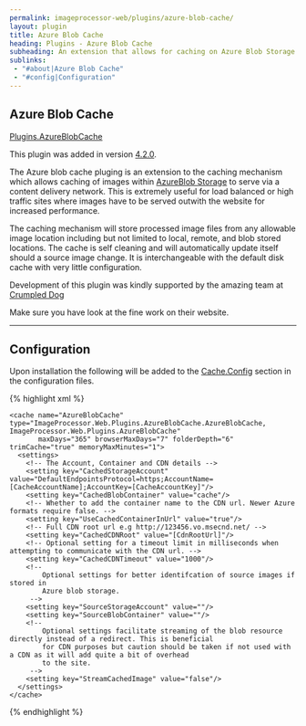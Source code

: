```yaml
---
permalink: imageprocessor-web/plugins/azure-blob-cache/
layout: plugin
title: Azure Blob Cache
heading: Plugins - Azure Blob Cache
subheading: An extension that allows for caching on Azure Blob Storage.
sublinks:
 - "#about|Azure Blob Cache"
 - "#config|Configuration"
---
```

<section id="about">

# Azure Blob Cache 

<a href="https://nuget.org/packages/ImageProcessor.Web.Plugins.AzureBlobCache/" role="button" class="download" data-ga-category="Plugin Actions" data-ga-action="Plugin Links" data-ga-label="AzureBlobCache Plugin Nuget Link"><i class="fa fa-download"></i>Plugins.AzureBlobCache</a>

<div class="alert" role="alert">

This plugin was added in version [4.2.0](https://www.nuget.org/packages/ImageProcessor.Web/4.2.0). 

</div>

The Azure blob cache pluging is an extension to the caching mechanism which allows caching of images within
[AzureBlob Storage](http://azure.microsoft.com/en-us/documentation/articles/storage-dotnet-how-to-use-blobs/) to serve
via a content delivery network. This is extremely useful for load balanced or high traffic sites where images have to be served
outwith the website for increased performance.

The caching mechanism will store processed image files from any allowable image location including but not limited to
local, remote, and blob stored locations. The cache is self cleaning and will automatically update itself should a source
image change. It is interchangeable with the default disk cache with very little configuration.

<div class="alert" role="alert">
  
Development of this plugin was kindly supported by the amazing team at [Crumpled Dog](http://www.crumpled-dog.com/)

Make sure you have look at the fine work on their website.

</div>

</section>
<hr />
<section id="config">

# Configuration

Upon installation the following will be added to the [Cache.Config](../configuration/#cacheconfig) section in the 
configuration files.

{% highlight xml %}
<caching currentCache="AzureBlobCache">
  <caches>
  <!--
      Disk cache configuration removed for brevity.

      browserMaxDays (Added v1.2.0) separates the time to cache the image in the browser from the time to store
      the image in the cache

      folderDepth (Optional - Added v1.3.0) sets the maximum number folder levels to nest the cached images. Defaults to 6.
      trimCache (Optional - Added v1.3.0) whether to perform a cleanup of the cache when a new file is created. Defaults to true.
      memoryMaxMinutes (Optional - Added v1.4.2) how long to store a cached file reference in-memory to reduce IO. Defaults to 1 minute.
  -->
    <cache name="AzureBlobCache" type="ImageProcessor.Web.Plugins.AzureBlobCache.AzureBlobCache, ImageProcessor.Web.Plugins.AzureBlobCache" 
           maxDays="365" browserMaxDays="7" folderDepth="6" trimCache="true" memoryMaxMinutes="1">
      <settings>
        <!-- The Account, Container and CDN details -->
        <setting key="CachedStorageAccount" value="DefaultEndpointsProtocol=https;AccountName=[CacheAccountName];AccountKey=[CacheAccountKey]"/>
        <setting key="CachedBlobContainer" value="cache"/>
        <!-- Whether to add the container name to the CDN url. Newer Azure formats require false. -->
        <setting key="UseCachedContainerInUrl" value="true"/>
        <!-- Full CDN root url e.g http://123456.vo.msecnd.net/ -->
        <setting key="CachedCDNRoot" value="[CdnRootUrl]"/>
        <!-- Optional setting for a timeout limit in milliseconds when attempting to communicate with the CDN url. -->
        <setting key="CachedCDNTimeout" value="1000"/>
        <!-- 
            Optional settings for better identifcation of source images if stored in 
            Azure blob storage.
         -->
        <setting key="SourceStorageAccount" value=""/>
        <setting key="SourceBlobContainer" value=""/>
        <!-- 
            Optional settings facilitate streaming of the blob resource directly instead of a redirect. This is beneficial
            for CDN purposes but caution should be taken if not used with a CDN as it will add quite a bit of overhead 
            to the site. 
         -->
        <setting key="StreamCachedImage" value="false"/>
      </settings>
    </cache>
  </caches>
</caching>
{% endhighlight %}
</section>
